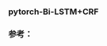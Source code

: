 ### pytorch-Bi-LSTM+CRF  
### 参考：
[](https://pytorch.org/tutorials/beginner/nlp/advanced_tutorial.html)